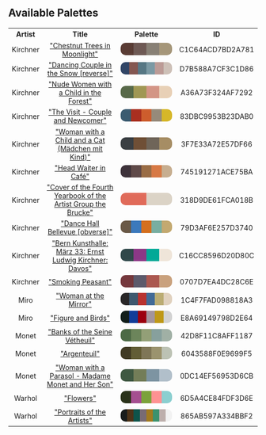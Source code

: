 
<!DOCTYPE html>
<html><body>
<h2>Available Palettes</h2>
<table style="width:100%">
    <tr><th style="text-align: center; vertical-align: middle;">Artist</th><th style="text-align: center; vertical-align: middle;">Title</th><th style="text-align: center; vertical-align: middle;">Palette</th><th style="text-align: center; vertical-align: middle;">ID</th></tr>
	<tr><td style="text-align: center; vertical-align: middle;">Kirchner</td> <td style="text-align: center; vertical-align: middle;"><a href=https://www.nga.gov/content/ngaweb/collection/art-object-page.152784.html>"Chestnut Trees in Moonlight"</a></td> <td style="text-align: center; vertical-align: middle;"><img style="border-radius: 10px;" src="../media/swatches/C1C64ACD7BD2A781.jpg" height="25"></td> <td style="text-align: center; vertical-align: middle;">C1C64ACD7BD2A781</td></tr>
	<tr><td style="text-align: center; vertical-align: middle;">Kirchner</td> <td style="text-align: center; vertical-align: middle;"><a href=https://www.nga.gov/content/ngaweb/collection/art-object-page.163768.html>"Dancing Couple in the Snow [reverse]"</a></td> <td style="text-align: center; vertical-align: middle;"><img style="border-radius: 10px;" src="../media/swatches/D7B588A7CF3C1D86.jpg" height="25"></td> <td style="text-align: center; vertical-align: middle;">D7B588A7CF3C1D86</td></tr>
	<tr><td style="text-align: center; vertical-align: middle;">Kirchner</td> <td style="text-align: center; vertical-align: middle;"><a href=https://www.nga.gov/collection/art-object-page.154352.html>"Nude Women with a Child in the Forest"</a></td> <td style="text-align: center; vertical-align: middle;"><img style="border-radius: 10px;" src="../media/swatches/A36A73F324AF7292.jpg" height="25"></td> <td style="text-align: center; vertical-align: middle;">A36A73F324AF7292</td></tr>
	<tr><td style="text-align: center; vertical-align: middle;">Kirchner</td> <td style="text-align: center; vertical-align: middle;"><a href=https://www.nga.gov/content/ngaweb/collection/art-object-page.71239.html>"The Visit - Couple and Newcomer"</a></td> <td style="text-align: center; vertical-align: middle;"><img style="border-radius: 10px;" src="../media/swatches/83DBC9953B23DAB0.jpg" height="25"></td> <td style="text-align: center; vertical-align: middle;">83DBC9953B23DAB0</td></tr>
	<tr><td style="text-align: center; vertical-align: middle;">Kirchner</td> <td style="text-align: center; vertical-align: middle;"><a href=https://www.nga.gov/collection/art-object-page.154346.html>"Woman with a Child and a Cat (Mädchen mit Kind)"</a></td> <td style="text-align: center; vertical-align: middle;"><img style="border-radius: 10px;" src="../media/swatches/3F7E33A72E57DF66.jpg" height="25"></td> <td style="text-align: center; vertical-align: middle;">3F7E33A72E57DF66</td></tr>
	<tr><td style="text-align: center; vertical-align: middle;">Kirchner</td> <td style="text-align: center; vertical-align: middle;"><a href=https://www.nga.gov/content/ngaweb/collection/art-object-page.152783.html>"Head Waiter in Café"</a></td> <td style="text-align: center; vertical-align: middle;"><img style="border-radius: 10px;" src="../media/swatches/745191271ACE75BA.jpg" height="25"></td> <td style="text-align: center; vertical-align: middle;">745191271ACE75BA</td></tr>
	<tr><td style="text-align: center; vertical-align: middle;">Kirchner</td> <td style="text-align: center; vertical-align: middle;"><a href= https://www.nga.gov/content/ngaweb/collection/art-object-page.8104.html>"Cover of the Fourth Yearbook of the Artist Group the Brucke"</a></td> <td style="text-align: center; vertical-align: middle;"><img style="border-radius: 10px;" src="../media/swatches/318D9DE61FCA018B.jpg" height="25"></td> <td style="text-align: center; vertical-align: middle;">318D9DE61FCA018B</td></tr>
	<tr><td style="text-align: center; vertical-align: middle;">Kirchner</td> <td style="text-align: center; vertical-align: middle;"><a href= https://www.nga.gov/content/ngaweb/collection/art-object-page.71238.html>"Dance Hall Bellevue [obverse]"</a></td> <td style="text-align: center; vertical-align: middle;"><img style="border-radius: 10px;" src="../media/swatches/79D3AF6E257D3740.jpg" height="25"></td> <td style="text-align: center; vertical-align: middle;">79D3AF6E257D3740</td></tr>
	<tr><td style="text-align: center; vertical-align: middle;">Kirchner</td> <td style="text-align: center; vertical-align: middle;"><a href=https://www.nga.gov/collection/art-object-page.152789.html>"Bern Kunsthalle: März 33: Ernst Ludwig Kirchner: Davos"</a></td> <td style="text-align: center; vertical-align: middle;"><img style="border-radius: 10px;" src="../media/swatches/C16CC8596D20D80C.jpg" height="25"></td> <td style="text-align: center; vertical-align: middle;">C16CC8596D20D80C</td></tr>
	<tr><td style="text-align: center; vertical-align: middle;">Kirchner</td> <td style="text-align: center; vertical-align: middle;"><a href=https://www.nga.gov/content/ngaweb/collection/art-object-page.154350.html>"Smoking Peasant"</a></td> <td style="text-align: center; vertical-align: middle;"><img style="border-radius: 10px;" src="../media/swatches/0707D7EA4DC28C6E.jpg" height="25"></td> <td style="text-align: center; vertical-align: middle;">0707D7EA4DC28C6E</td></tr>
	<tr><td style="text-align: center; vertical-align: middle;">Miro</td> <td style="text-align: center; vertical-align: middle;"><a href=https://www.nga.gov/collection/art-object-page.136243.html>"Woman at the Mirror"</a></td> <td style="text-align: center; vertical-align: middle;"><img style="border-radius: 10px;" src="../media/swatches/1C4F7FAD098818A3.jpg" height="25"></td> <td style="text-align: center; vertical-align: middle;">1C4F7FAD098818A3</td></tr>
	<tr><td style="text-align: center; vertical-align: middle;">Miro</td> <td style="text-align: center; vertical-align: middle;"><a href=https://www.nga.gov/collection/art-object-page.53059.html>"Figure and Birds"</a></td> <td style="text-align: center; vertical-align: middle;"><img style="border-radius: 10px;" src="../media/swatches/E8A69149798D2E64.jpg" height="25"></td> <td style="text-align: center; vertical-align: middle;">E8A69149798D2E64</td></tr>
	<tr><td style="text-align: center; vertical-align: middle;">Monet</td> <td style="text-align: center; vertical-align: middle;"><a href=https://www.nga.gov/collection/art-object-page.46652.html>"Banks of the Seine Vétheuil"</a></td> <td style="text-align: center; vertical-align: middle;"><img style="border-radius: 10px;" src="../media/swatches/42D8F11C8AFF1187.jpg" height="25"></td> <td style="text-align: center; vertical-align: middle;">42D8F11C8AFF1187</td></tr>
	<tr><td style="text-align: center; vertical-align: middle;">Monet</td> <td style="text-align: center; vertical-align: middle;"><a href=https://www.nga.gov/collection/art-object-page.52186.html>"Argenteuil"</a></td> <td style="text-align: center; vertical-align: middle;"><img style="border-radius: 10px;" src="../media/swatches/6043588F0E9699F5.jpg" height="25"></td> <td style="text-align: center; vertical-align: middle;">6043588F0E9699F5</td></tr>
	<tr><td style="text-align: center; vertical-align: middle;">Monet</td> <td style="text-align: center; vertical-align: middle;"><a href=https://www.nga.gov/collection/art-object-page.61379.html>"Woman with a Parasol - Madame Monet and Her Son"</a></td> <td style="text-align: center; vertical-align: middle;"><img style="border-radius: 10px;" src="../media/swatches/0DC14EF56953D6CB.jpg" height="25"></td> <td style="text-align: center; vertical-align: middle;">0DC14EF56953D6CB</td></tr>
	<tr><td style="text-align: center; vertical-align: middle;">Warhol</td> <td style="text-align: center; vertical-align: middle;"><a href=https://www.nga.gov/collection/art-object-page.144934.html>"Flowers"</a></td> <td style="text-align: center; vertical-align: middle;"><img style="border-radius: 10px;" src="../media/swatches/6D5A4CE84FDF3D6E.jpg" height="25"></td> <td style="text-align: center; vertical-align: middle;">6D5A4CE84FDF3D6E</td></tr>
	<tr><td style="text-align: center; vertical-align: middle;">Warhol</td> <td style="text-align: center; vertical-align: middle;"><a href=https://www.nga.gov/collection/art-object-page.136329.html>"Portraits of the Artists"</a></td> <td style="text-align: center; vertical-align: middle;"><img style="border-radius: 10px;" src="../media/swatches/865AB597A334BBF2.jpg" height="25"></td> <td style="text-align: center; vertical-align: middle;">865AB597A334BBF2</td></tr>
</table>
</body></html>
